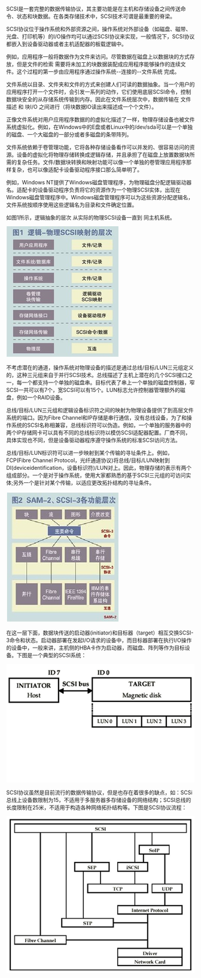 SCSI是一套完整的数据传输协议，其主要功能是在主机和存储设备之间传送命令、状态和块数据。在各类存储技术中，SCSI技术可谓是最重要的脊梁。

SCSI协议位于操作系统和外部资源之间，操作系统对外部设备（如磁盘、磁带、光盘、打印机等）的I/O操作均可以通过SCSI协议来实现，一般情况下，SCSI协议都嵌入到设备驱动器或者主机适配器的板载逻辑中。

例如，应用程序一般将数据作为文件来访问。尽管数据在磁盘上以数据块的方式存放，但是文件的检索 需要将未加工的块数据装配成应用程序能够操作的连续文件。这个过程的第一步由应用程序通过操作系统--连接的--文件系统 完成。

文件系统以目录、文件夹和文件的方式来创建人们可读的数据抽象。当一个用户的应用程序打开一个文件时，会引发一系列的动作，它们使用底层SCSI命令，控制数据块安全的从存储系统传输到内存。因此在文件系统层次中，数据传输在 文件描述 和 块I/O 之间进行（将块数据IO读出来描述成一个个文件）。

正像文件系统对用户应用程序数据的的虚拟化描述了一样，物理存储设备也被文件系统虚拟化。例如，在Windows中的E盘或者Linux中的/dev/sda可以是一个单独的磁盘、一个大磁盘的一部分或者多磁盘的条带阵列。

文件系统依赖于卷管理功能，它将各种存储设备看作可以并发的、很容易访问的资源。设备的虚拟化将物理存储转换成逻辑存储，并且承担了在磁盘上放置数据块所需的复杂任务。文件/数据块转换和映射功能可以像一个单独的卷管理应用程序那样复杂，也可以像适配卡设备驱动程序接口那么简单明了。

例如，Windows NT提供了Windows磁盘管理程序，为物理磁盘分配逻辑驱动器名。适配卡的设备驱动程序负责将它的资源作为一个物理SCSI实体，出现在Windows磁盘管理程序中。Windows磁盘管理程序可以为这些资源分配逻辑名，文件系统按顺序使用这些逻辑名为目录和文件确定位置。

如图1所示，逻辑抽象的层次 从实际的物理SCSI设备一直到 同主机系统。

![](/assets/storage-hardware-proto-scsi1.png)

不考虑潜在的通道，操作系统对物理设备的描述是通过总线/目标/LUN三元组定义的，这种三元组来自于并行SCSI技术。总线描述了主机上潜在的几个SCSI接口之一，每一个都支持一个单独的磁盘串。目标代表了串上一个单独的磁盘控制器，窄SCSI一共可以有7个，宽SCSI可以有15个。LUN标志允许控制器管理额外的磁盘，例如一个RAID设备。

总线/目标/LUN三元组和逻辑设备标识符之间的映射为物理设备提供了到高层文件系统的端口。因为Fibre Channel和IP存储是串行通信，没有总线设备，为了和操作系统的SCSI名称相兼容，总线标识符可以伪造。例如，一个单独的服务器中的两个IP存储网卡可以具有不同的总线标识符以模仿SCSI适配器配置。厂商不同，具体实现也不同，但是设备驱动器程序遵守操作系统的标准SCSI访问方法。

总线/目标/LUN标识符可以进一步映射到某个传输的寻址条件上。例如，FCP\(Fibre Channel Protocol，光纤通道协议\)将总线/目标/LUN映射到DI\(deviceidentification，设备标识符\)/LUN对上。因此，物理存储的表示有两个组成部分。一个是对于操作系统，使用大家都熟悉的基于SCSI三元组的可访问实体;另外一个是针对某个传输，以适应更改拓扑结构的寻址条件。

![](/assets/storage-hardware-proto-scsi2.png)

在这一层下面，数据块传送的启动器\(initiator\)和目标器（target）相互交换SCSI-3命令和状态。启动器部署在发起I/O请求的设备中，而目标器部署在执行I/O操作的设备中，一般来讲，主机侧的HBA卡作为启动器，而磁盘、阵列等作为目标设备。下图是一个典型的SCSI系统：

![](/assets/storage-hardware-proto-scsi3.png)

SCSI协议虽然是目前流行的数据传输协议，但是也存在着很多的缺点，如：SCSi总线上设备数限制为15，不适用于多服务器多存储设备的网络结构；SCSI总线的长度限制在25米，不适用于构造各种网络拓扑结构等。下图是SCSI协议流程：

![](/assets/storage-hardware-proto-scsi4.png)

